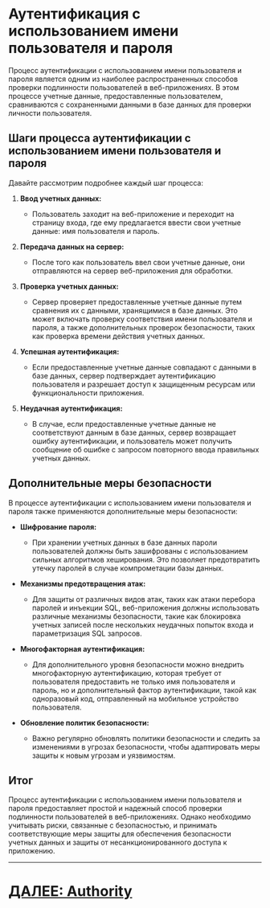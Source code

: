 # Аутентификация с использованием имени пользователя и пароля

Процесс аутентификации с использованием имени пользователя и пароля является одним из наиболее распространенных способов проверки подлинности пользователей в веб-приложениях. В этом процессе учетные данные, предоставленные пользователем, сравниваются с сохраненными данными в базе данных для проверки личности пользователя.

## Шаги процесса аутентификации с использованием имени пользователя и пароля

Давайте рассмотрим подробнее каждый шаг процесса:

1. **Ввод учетных данных:**
    - Пользователь заходит на веб-приложение и переходит на страницу входа, где ему предлагается ввести свои учетные данные: имя пользователя и пароль.

2. **Передача данных на сервер:**
    - После того как пользователь ввел свои учетные данные, они отправляются на сервер веб-приложения для обработки.

3. **Проверка учетных данных:**
    - Сервер проверяет предоставленные учетные данные путем сравнения их с данными, хранящимися в базе данных. Это может включать проверку соответствия имени пользователя и пароля, а также дополнительных проверок безопасности, таких как проверка времени действия учетных данных.

4. **Успешная аутентификация:**
    - Если предоставленные учетные данные совпадают с данными в базе данных, сервер подтверждает аутентификацию пользователя и разрешает доступ к защищенным ресурсам или функциональности приложения.

5. **Неудачная аутентификация:**
    - В случае, если предоставленные учетные данные не соответствуют данным в базе данных, сервер возвращает ошибку аутентификации, и пользователь может получить сообщение об ошибке с запросом повторного ввода правильных учетных данных.

## Дополнительные меры безопасности

В процессе аутентификации с использованием имени пользователя и пароля также применяются дополнительные меры безопасности:

- **Шифрование пароля:**
    - При хранении учетных данных в базе данных пароли пользователей должны быть зашифрованы с использованием сильных алгоритмов хеширования. Это позволяет предотвратить утечку паролей в случае компрометации базы данных.

- **Механизмы предотвращения атак:**
    - Для защиты от различных видов атак, таких как атаки перебора паролей и инъекции SQL, веб-приложения должны использовать различные механизмы безопасности, такие как блокировка учетных записей после нескольких неудачных попыток входа и параметризация SQL запросов.

- **Многофакторная аутентификация:**
    - Для дополнительного уровня безопасности можно внедрить многофакторную аутентификацию, которая требует от пользователя предоставить не только имя пользователя и пароль, но и дополнительный фактор аутентификации, такой как одноразовый код, отправленный на мобильное устройство пользователя.

- **Обновление политик безопасности:**
    - Важно регулярно обновлять политики безопасности и следить за изменениями в угрозах безопасности, чтобы адаптировать меры защиты к новым угрозам и уязвимостям.


## Итог

Процесс аутентификации с использованием имени пользователя и пароля предоставляет простой и надежный способ проверки подлинности пользователей в веб-приложениях. Однако необходимо учитывать риски, связанные с безопасностью, и принимать соответствующие меры защиты для обеспечения безопасности учетных данных и защиты от несанкционированного доступа к приложению.

---

# [ДАЛЕЕ: Authority](..\authorization\authority.md)